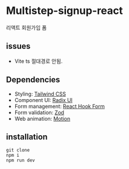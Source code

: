 # Multistep-signup-react

리액트 회원가입 폼

## issues

- Vite ts 절대경로 안됨.

## Dependencies

- Styling: [Tailwind CSS](https://tailwindcss.com/)
- Component UI: [Radix UI](https://www.radix-ui.com/)
- Form management: [React Hook Form](https://react-hook-form.com/)
- Form validation: [Zod](https://zod.dev/)
- Web animation: [Motion](https://www.framer.com/motion/)

## installation

```
git clone
npm i
npm run dev
```
